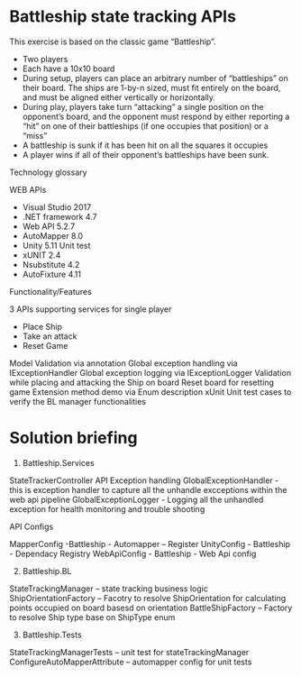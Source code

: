 # Battleship state tracking APIs

This exercise is based on the classic game “Battleship”.  
- Two players 
- Each have a 10x10 board  
- During setup, players can place an arbitrary number of “battleships” on their board. The ships are 1-by-n sized, must fit entirely on the board, and must be aligned either vertically or horizontally. 
- During play, players take turn “attacking” a single position on the opponent’s board, and the opponent must respond by either reporting a “hit” on one of their battleships (if one occupies that position) or a “miss”
- A battleship is sunk if it has been hit on all the squares it occupies 
- A player wins if all of their opponent’s battleships have been sunk.  
 
 
Technology glossary 

WEB APIs
- Visual Studio 2017
- .NET framework 4.7
- Web API 5.2.7
- AutoMapper 8.0
- Unity 5.11
Unit test 
- xUNIT 2.4
- Nsubstitute 4.2
- AutoFixture 4.11


Functionality/Features

3 APIs supporting services for single player 
- Place Ship
- Take an attack 
- Reset Game

Model Validation via annotation 
Global exception handling via IExceptionHandler
Global exception logging via IExceptionLogger
Validation while placing and attacking the Ship on board 
Reset board for resetting game
Extension method demo via Enum description 
xUnit Unit test cases to verify the BL manager functionalities


# Solution briefing

1. Battleship.Services 
  
  StateTrackerController
  API Exception handling 
  GlobalExceptionHandler - this is exception handler to capture all the unhandle excceptions within the web api pipeline
  GlobalExceptionLogger - Logging all the unhandled exception for health monitoring and trouble shooting
  
  API Configs
  
  MapperConfig -Battleship - Automapper – Register
  UnityConfig - Battleship - Dependacy Registry
  WebApiConfig - Battleship  - Web Api config
 
 2. Battleship.BL 
 
  StateTrackingManager – state tracking business logic
  ShipOrientationFactory – Facotry to resolve ShipOrientation for calculating points occupied on board basesd on orientation
  BattleShipFactory – Factory to resolve Ship type base on ShipType enum

3. Battleship.Tests

  StateTrackingManagerTests – unit test for stateTrackingManager
  ConfigureAutoMapperAttribute – automapper config for unit tests
